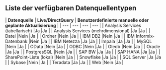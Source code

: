 ## <a name="list-of-available-data-source-types"></a>Liste der verfügbaren Datenquellentypen

| **Datenquelle** | **Live/DirectQuery** | **Benutzerdefinierte manuelle oder geplante Aktualisierung** |
| --- | --- | --- | --- |
| Analysis Services (tabellarisch) |Ja |Ja |
| Analysis Services (mehrdimensional) |Ja |Ja |
| Datei |Nein |Ja |
| Ordner |Nein |Ja |
| IBM DB2 |Nein |Ja |
| IBM Informix-Datenbank |Nein |Ja |
| IBM Netezza |Ja |Ja |
| Impala |Ja |Ja |
| MySQL |Nein |Ja |
| OData |Nein |Ja |
| ODBC |Nein |Ja |
| Oledb |Nein |Ja |
| Oracle |Ja |Ja |
| PostgresSQL |Nein |Ja |
| SAP BW |Ja |Ja |
| SAP HANA |Ja |Ja |
| SharePoint-Liste (lokal) |Nein |Ja |
| Snowflake |Ja |Ja |
| SQL Server |Ja |Ja |
| Sybase |Nein |Ja |
| Teradata |Ja |Ja |
| Web |Nein |Ja |

